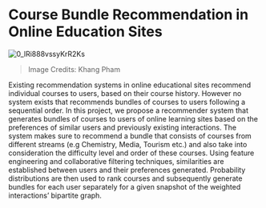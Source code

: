 # Course Bundle Recommendation in Online Education Sites

![0_lRi888vssyKrR2Ks](https://github.com/syedhadi816/Graph-Convolutional-Network-for-Bundle-Recomendation/assets/53166976/ab2743da-c2b5-4b22-874a-4887219e1786)
> Image Credits: Khang Pham

Existing recommendation systems in online educational
sites recommend individual courses to users, based
on their course history. However no system exists that recommends
bundles of courses to users following a sequential
order. In this project, we propose a recommender system
that generates bundles of courses to users of online learning
sites based on the preferences of similar users and previously
existing interactions. The system makes sure to recommend
a bundle that consists of courses from different streams (e.g
Chemistry, Media, Tourism etc.) and also take into consideration
the difficulty level and order of these courses. Using feature
engineering and collaborative filtering techniques, similarities
are established between users and their preferences generated.
Probability distributions are then used to rank courses and
subsequently generate bundles for each user separately for a
given snapshot of the weighted interactions’ bipartite graph.
